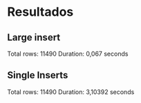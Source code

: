 # Resultados

## Large insert

Total rows: 11490
Duration: 0,067 seconds

## Single Inserts

Total rows: 11490
Duration: 3,10392 seconds
